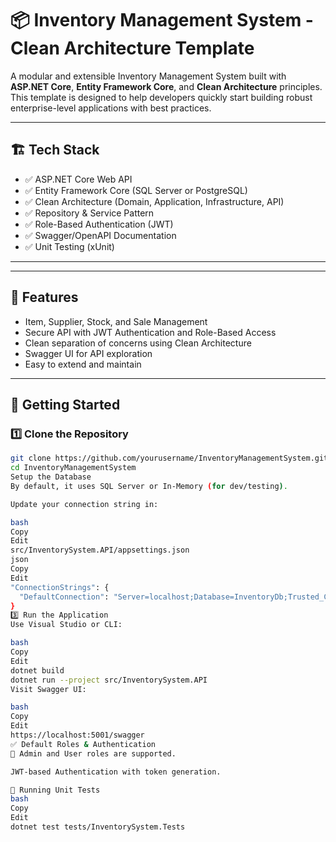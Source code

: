 # 📦 Inventory Management System - Clean Architecture Template

A modular and extensible Inventory Management System built with **ASP.NET Core**, **Entity Framework Core**, and **Clean Architecture** principles. This template is designed to help developers quickly start building robust enterprise-level applications with best practices.

---

## 🏗️ Tech Stack

- ✅ ASP.NET Core Web API
- ✅ Entity Framework Core (SQL Server or PostgreSQL)
- ✅ Clean Architecture (Domain, Application, Infrastructure, API)
- ✅ Repository & Service Pattern
- ✅ Role-Based Authentication (JWT)
- ✅ Swagger/OpenAPI Documentation
- ✅ Unit Testing (xUnit)

---


---

## 🧩 Features

- Item, Supplier, Stock, and Sale Management
- Secure API with JWT Authentication and Role-Based Access
- Clean separation of concerns using Clean Architecture
- Swagger UI for API exploration
- Easy to extend and maintain

---

## 🚀 Getting Started

### 1️⃣ Clone the Repository

```bash
git clone https://github.com/yourusername/InventoryManagementSystem.git
cd InventoryManagementSystem
Setup the Database
By default, it uses SQL Server or In-Memory (for dev/testing).

Update your connection string in:

bash
Copy
Edit
src/InventorySystem.API/appsettings.json
json
Copy
Edit
"ConnectionStrings": {
  "DefaultConnection": "Server=localhost;Database=InventoryDb;Trusted_Connection=True;"
}
3️⃣ Run the Application
Use Visual Studio or CLI:

bash
Copy
Edit
dotnet build
dotnet run --project src/InventorySystem.API
Visit Swagger UI:

bash
Copy
Edit
https://localhost:5001/swagger
✅ Default Roles & Authentication
🔐 Admin and User roles are supported.

JWT-based Authentication with token generation.

🧪 Running Unit Tests
bash
Copy
Edit
dotnet test tests/InventorySystem.Tests
